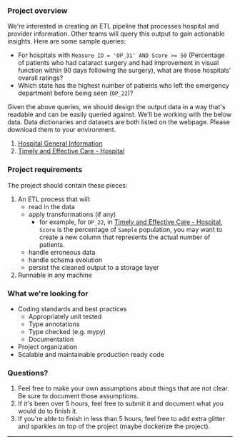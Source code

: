 ### Project overview

We're interested in creating an ETL pipeline that processes hospital and provider information. Other teams will query
this output to gain actionable insights. Here are some sample queries:

* For hospitals with `Measure ID = 'OP_31' AND Score >= 50` (Percentage of patients who had cataract surgery and had
  improvement in visual function within 90 days following the surgery), what are those hospitals' overall ratings?
* Which state has the highest number of patients who left the emergency department before being seen (`OP_22`)?

Given the above queries, we should design the output data in a way that's readable and can be easily queried
against. We'll be working with the below data. Data dictionaries and datasets are both listed on the webpage. Please
download them to your environment.

1. [Hospital General Information](https://data.cms.gov/provider-data/dataset/xubh-q36u)
1. [Timely and Effective Care - Hospital](https://data.cms.gov/provider-data/dataset/yv7e-xc69)

### Project requirements

The project should contain these pieces:

1. An ETL process that will:
    * read in the data
    * apply transformations (if any)
        * for example, for `OP_22`,
          in [Timely and Effective Care - Hospital](https://data.cms.gov/provider-data/dataset/yv7e-xc69), `Score` is
          the percentage of `Sample` population, you may want to create a new column that represents the actual number
          of patients.
    * handle erroneous data
    * handle schema evolution
    * persist the cleaned output to a storage layer
1. Runnable in any machine

### What we're looking for

* Coding standards and best practices
  * Appropriately unit tested
  * Type annotations
  * Type checked (e.g. mypy)
  * Documentation
* Project organization
* Scalable and maintainable production ready code

### Questions?

1. Feel free to make your own assumptions about things that are not clear. Be sure to document those assumptions.
1. If it's been over 5 hours, feel free to submit it and document what you would do to finish it.
1. If you're able to finish in less than 5 hours, feel free to add extra glitter and sparkles on top of the project
   (maybe dockerize the project).

***
